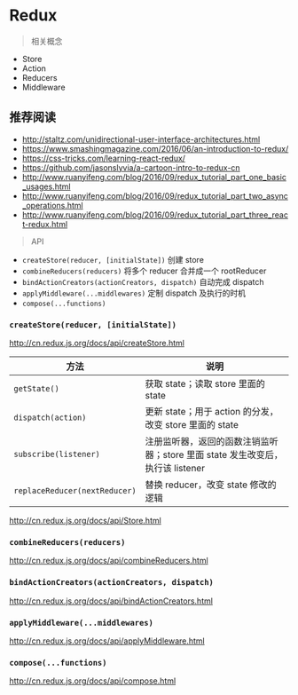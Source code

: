 # Redux

> 相关概念

* Store
* Action
* Reducers
* Middleware

## 推荐阅读

- http://staltz.com/unidirectional-user-interface-architectures.html
- https://www.smashingmagazine.com/2016/06/an-introduction-to-redux/
- https://css-tricks.com/learning-react-redux/
- https://github.com/jasonslyvia/a-cartoon-intro-to-redux-cn
- http://www.ruanyifeng.com/blog/2016/09/redux_tutorial_part_one_basic_usages.html
- http://www.ruanyifeng.com/blog/2016/09/redux_tutorial_part_two_async_operations.html
- http://www.ruanyifeng.com/blog/2016/09/redux_tutorial_part_three_react-redux.html

> API

* `createStore(reducer, [initialState])` 创建 store
* `combineReducers(reducers)` 将多个 reducer 合并成一个 rootReducer
* `bindActionCreators(actionCreators, dispatch)` 自动完成 dispatch
* `applyMiddleware(...middlewares)` 定制 dispatch 及执行的时机
* `compose(...functions)`

### `createStore(reducer, [initialState])`

http://cn.redux.js.org/docs/api/createStore.html

 方法 | 说明
 --- | ---
`getState()` | 获取 state；读取 store 里面的 state
`dispatch(action)` | 更新 state；用于 action 的分发，改变 store 里面的 state
`subscribe(listener)` | 注册监听器，返回的函数注销监听器；store 里面 state 发生改变后，执行该 listener
`replaceReducer(nextReducer)` | 替换 reducer，改变 state 修改的逻辑

http://cn.redux.js.org/docs/api/Store.html

### `combineReducers(reducers)`

http://cn.redux.js.org/docs/api/combineReducers.html

### `bindActionCreators(actionCreators, dispatch)`

http://cn.redux.js.org/docs/api/bindActionCreators.html

### `applyMiddleware(...middlewares)`

http://cn.redux.js.org/docs/api/applyMiddleware.html

### `compose(...functions)`

http://cn.redux.js.org/docs/api/compose.html
